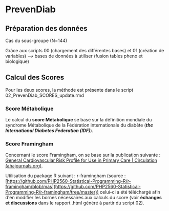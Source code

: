 # PrevenDiab

## Préparation des données

Cas du sous-groupe (N=144)

Grâce aux scripts 00 (chargement des différentes bases) et 01 (création de variables) --> bases de données à utiliser (fusion tables pheno et biologique)


## Calcul des Scores 

Pour les deux scores, la méthode est présente dans le script 02_PrevenDiab_SCORES_update.rmd

### Score Métabolique

Le calcul du **score Métabolique** se base sur la définition mondiale du syndrome Métabolique de la Fédération internationale du diabète (***the International Diabetes Federation (IDF)***).   


### Score Framingham 

Concernant le score Framingham, on se base sur la publication suivante : 
[General Cardiovascular Risk Profile for Use in Primary Care | Circulation (ahajournals.org)](https://www.ahajournals.org/doi/10.1161/CIRCULATIONAHA.107.699579?url_ver=Z39.88-2003&rfr_id=ori:rid:crossref.org&rfr_dat=cr_pub%20%200pubmed#FD2).      


Utilisation du package R suivant : r-framingham (source : [https://github.com/PHP2560-Statistical-Programming-R/r-framingham/blob/mas](https://github.com/PHP2560-Statistical-Programming-R/r-framingham/tree/master))
celui-ci a été téléchargé afin d'en modifier les bornes nécessaires aux calculs du score (voir **échanges et discussions** dans le rapport .html généré à partir du script 02).



